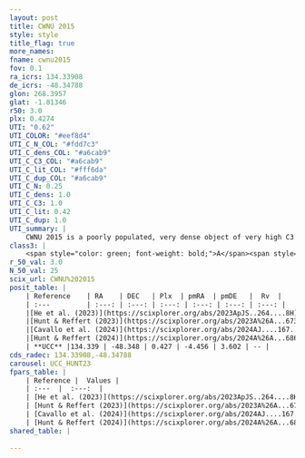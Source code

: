 ```yaml
---
layout: post
title: CWNU 2015
style: style
title_flag: true
more_names: 
fname: cwnu2015
fov: 0.1
ra_icrs: 134.33908
de_icrs: -48.34788
glon: 268.3957
glat: -1.81346
r50: 3.0
plx: 0.4274
UTI: "0.62"
UTI_COLOR: "#eef8d4"
UTI_C_N_COL: "#fdd7c3"
UTI_C_dens_COL: "#a6cab9"
UTI_C_C3_COL: "#a6cab9"
UTI_C_lit_COL: "#fff6da"
UTI_C_dup_COL: "#a6cab9"
UTI_C_N: 0.25
UTI_C_dens: 1.0
UTI_C_C3: 1.0
UTI_C_lit: 0.42
UTI_C_dup: 1.0
UTI_summary: |
    CWNU 2015 is a poorly populated, very dense object of very high C3 quality. It was recently reported in the literature.
class3: |
    <span style="color: green; font-weight: bold;">A</span><span style="color: green; font-weight: bold;">A</span>
r_50_val: 3.0
N_50_val: 25
scix_url: CWNU%202015
posit_table: |
    | Reference    | RA    | DEC   | Plx  | pmRA  | pmDE   |  Rv  |
    | :---         | :---: | :---: | :---: | :---: | :---: | :---: |
    |[He et al. (2023)](https://scixplorer.org/abs/2023ApJS..264....8H) | 134.346 | -48.336 | 0.427 | -4.401 | 3.599 | -- |
    |[Hunt & Reffert (2023)](https://scixplorer.org/abs/2023A%26A...673A.114H) | 134.322 | -48.313 | 0.441 | -4.42 | 3.608 | -- |
    |[Cavallo et al. (2024)](https://scixplorer.org/abs/2024AJ....167...12C) | 134.359 | -48.34 | 0.439 | -- | -- | -- |
    |[Hunt & Reffert (2024)](https://scixplorer.org/abs/2024A%26A...686A..42H) | 134.322 | -48.313 | 0.441 | -4.42 | 3.608 | -- |
    | **UCC** |134.339 | -48.348 | 0.427 | -4.456 | 3.602 | -- | 
cds_radec: 134.33908,-48.34788
carousel: UCC_HUNT23
fpars_table: |
    | Reference |  Values |
    | :---  |  :---:  |
    | [He et al. (2023)](https://scixplorer.org/abs/2023ApJS..264....8H) | `A0=3.55, m-M=12.1, logAge=6.15` |
    | [Hunt & Reffert (2023)](https://scixplorer.org/abs/2023A%26A...673A.114H) | `AV50=5.261, diffAV50=1.869, MOD50=11.719, logAge50=7.893` |
    | [Cavallo et al. (2024)](https://scixplorer.org/abs/2024AJ....167...12C) | `AV50=4.74, dMod50=12.42, logAge50=7.93, [Fe/H]50=0.5` |
    | [Hunt & Reffert (2024)](https://scixplorer.org/abs/2024A%26A...686A..42H) | `MassJ=385.372` |
shared_table: |
    
---
```

